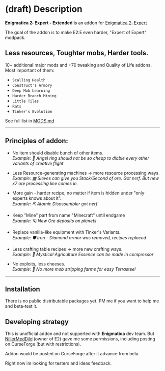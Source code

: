 # (draft) Description


**Enigmatica 2: Expert - Extended** is an addon for [Enigmatica 2: Expert](https://www.curseforge.com/minecraft/modpacks/enigmatica2expert)

The goal of the addon is to make E2:E even harder, "Expert of Expert" modpack.

## Less resources, Toughter mobs, Harder tools.

10+ additional major mods and +70 tweaking and Quality of Life addons. Most important of them:
 - `Scalling Health`
 - `Construct's Armory`
 - `Deep Mob Learning`
 - `Harder Branch Mining`
 - `Little Tiles`
 - `Rats`
 - `Tinker's Evolution`


See full list in [MODS.md](MODS.md)


-----------------

## Principles of addon:

- No item should disable bunch of other items.  
  *Example: 💍 Angel ring should not be so cheap to diable every other variants of creative flight*

- Less Resource-generating machines -> more resource processing ways.  
  *Example: ▦ Sieves can give you Stack/Second of ore. Got nerf. But new x7 ore processing line comes in.*

- More gain - harder recipe, no matter if item is hidden under "only experts knows about it".  
  *Example: ⛏ Atomic Disassembler got nerf*

- Keep "Mine" part from name "Minecraft" until endgame  
  *Example: 🪐 New Ore deposits on planets*
  
- Replace vanilla-like equipment with Tinker's Variants.  
  *Example: 🛡️ Iron - Diamond armor was removed, recipes replaced*
  
- Less crafting table recipes -> more new crafting ways.  
  *Example: 🔮 Mystical Agriculture Essence can be made in compressor*
  
- No exploits, less cheeses.  
  *Example: 🍫 No more mob stripping farms for easy Terrasteel*

-----------------

## Installation

There is no public distributable packages yet. PM me if you want to help me and beta-test it.

## Developing strategy

This is unofficial addon and not supperted with **Enigmatica** dev team. But [NillerMedDild](https://github.com/NillerMedDild) (owner of E2) gave me some permissions, including posting on CurseForge (but with restrictions).

Addon would be posted on CurseForge after it advance from beta.

Right now im looking for testers and ideas feedback.